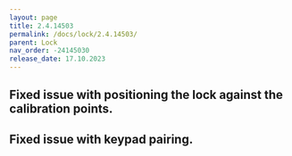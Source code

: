 ```yaml
---
layout: page
title: 2.4.14503
permalink: /docs/lock/2.4.14503/
parent: Lock
nav_order: -24145030
release_date: 17.10.2023
---
```


## Fixed issue with positioning the lock against the calibration points.
## Fixed issue with keypad pairing.
